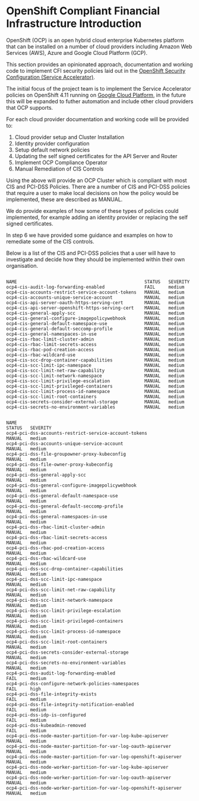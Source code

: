 # OpenShift Compliant Financial Infrastructure Introduction

OpenShift (OCP) is an open hybrid cloud enterprise Kubernetes platform that can be installed on a number of cloud providers including Amazon Web Services (AWS), Azure and Google Cloud Platform (GCP).

This section provides an opinionated approach, documentation and working code to implement CFI security policies laid out in the [OpenShift Security Configuration (Service Accelerator)](ServiceApprovalAccelerator_OCP.md).


The initial focus of the project team is to implement the Service Accelerator policies on OpenShift 4.11 running on [Google Cloud Platform](./gcp/), in the future this will be expanded to futher automation and include other cloud providers that OCP supports. 

For each cloud provider documentation and working code will be provided to:

1. Cloud provider setup and Cluster Installation
2. Identity provider configuration
3. Setup default network policies
4. Updating the self signed certificates for the API Server and Router
5. Implement OCP Compliance Operator
6. Manual Remediation of CIS Controls

Using the above will provide an OCP Cluster which is compliant with most CIS and PCI-DSS Policies. There are a number of CIS and PCI-DSS policies that require a user to make local decisions on how the policy would be implemented, these are described as MANUAL. 

We do provide examples of how some of these types of policies could implemented, for example adding an identity provider or replacing the self signed certificates.

In step 6 we have provided some guidance and examples on how to remediate some of the CIS controls. 

Below is a list of the CIS and PCI-DSS policies that a user will have to investigate and decide how they should be implemented within their own organisation. 

```console

NAME                                                STATUS   SEVERITY
ocp4-cis-audit-log-forwarding-enabled               FAIL     medium
ocp4-cis-accounts-restrict-service-account-tokens   MANUAL   medium
ocp4-cis-accounts-unique-service-account            MANUAL   medium
ocp4-cis-api-server-oauth-https-serving-cert        MANUAL   medium
ocp4-cis-api-server-openshift-https-serving-cert    MANUAL   medium
ocp4-cis-general-apply-scc                          MANUAL   medium
ocp4-cis-general-configure-imagepolicywebhook       MANUAL   medium
ocp4-cis-general-default-namespace-use              MANUAL   medium
ocp4-cis-general-default-seccomp-profile            MANUAL   medium
ocp4-cis-general-namespaces-in-use                  MANUAL   medium
ocp4-cis-rbac-limit-cluster-admin                   MANUAL   medium
ocp4-cis-rbac-limit-secrets-access                  MANUAL   medium
ocp4-cis-rbac-pod-creation-access                   MANUAL   medium
ocp4-cis-rbac-wildcard-use                          MANUAL   medium
ocp4-cis-scc-drop-container-capabilities            MANUAL   medium
ocp4-cis-scc-limit-ipc-namespace                    MANUAL   medium
ocp4-cis-scc-limit-net-raw-capability               MANUAL   medium
ocp4-cis-scc-limit-network-namespace                MANUAL   medium
ocp4-cis-scc-limit-privilege-escalation             MANUAL   medium
ocp4-cis-scc-limit-privileged-containers            MANUAL   medium
ocp4-cis-scc-limit-process-id-namespace             MANUAL   medium
ocp4-cis-scc-limit-root-containers                  MANUAL   medium
ocp4-cis-secrets-consider-external-storage          MANUAL   medium
ocp4-cis-secrets-no-environment-variables           MANUAL   medium

```

```console

NAME                                                                STATUS   SEVERITY
ocp4-pci-dss-accounts-restrict-service-account-tokens                MANUAL   medium
ocp4-pci-dss-accounts-unique-service-account                         MANUAL   medium
ocp4-pci-dss-file-groupowner-proxy-kubeconfig                        MANUAL   medium
ocp4-pci-dss-file-owner-proxy-kubeconfig                             MANUAL   medium
ocp4-pci-dss-general-apply-scc                                       MANUAL   medium
ocp4-pci-dss-general-configure-imagepolicywebhook                    MANUAL   medium
ocp4-pci-dss-general-default-namespace-use                           MANUAL   medium
ocp4-pci-dss-general-default-seccomp-profile                         MANUAL   medium
ocp4-pci-dss-general-namespaces-in-use                               MANUAL   medium
ocp4-pci-dss-rbac-limit-cluster-admin                                MANUAL   medium
ocp4-pci-dss-rbac-limit-secrets-access                               MANUAL   medium
ocp4-pci-dss-rbac-pod-creation-access                                MANUAL   medium
ocp4-pci-dss-rbac-wildcard-use                                       MANUAL   medium
ocp4-pci-dss-scc-drop-container-capabilities                         MANUAL   medium
ocp4-pci-dss-scc-limit-ipc-namespace                                 MANUAL   medium
ocp4-pci-dss-scc-limit-net-raw-capability                            MANUAL   medium
ocp4-pci-dss-scc-limit-network-namespace                             MANUAL   medium
ocp4-pci-dss-scc-limit-privilege-escalation                          MANUAL   medium
ocp4-pci-dss-scc-limit-privileged-containers                         MANUAL   medium
ocp4-pci-dss-scc-limit-process-id-namespace                          MANUAL   medium
ocp4-pci-dss-scc-limit-root-containers                               MANUAL   medium
ocp4-pci-dss-secrets-consider-external-storage                       MANUAL   medium
ocp4-pci-dss-secrets-no-environment-variables                        MANUAL   medium
ocp4-pci-dss-audit-log-forwarding-enabled                            FAIL     medium
ocp4-pci-dss-configure-network-policies-namespaces                   FAIL     high
ocp4-pci-dss-file-integrity-exists                                   FAIL     medium
ocp4-pci-dss-file-integrity-notification-enabled                     FAIL     medium
ocp4-pci-dss-idp-is-configured                                       FAIL     medium
ocp4-pci-dss-kubeadmin-removed                                       FAIL     medium
ocp4-pci-dss-node-master-partition-for-var-log-kube-apiserver        MANUAL   medium
ocp4-pci-dss-node-master-partition-for-var-log-oauth-apiserver       MANUAL   medium
ocp4-pci-dss-node-master-partition-for-var-log-openshift-apiserver   MANUAL   medium
ocp4-pci-dss-node-worker-partition-for-var-log-kube-apiserver        MANUAL   medium
ocp4-pci-dss-node-worker-partition-for-var-log-oauth-apiserver       MANUAL   medium
ocp4-pci-dss-node-worker-partition-for-var-log-openshift-apiserver   MANUAL   medium

```